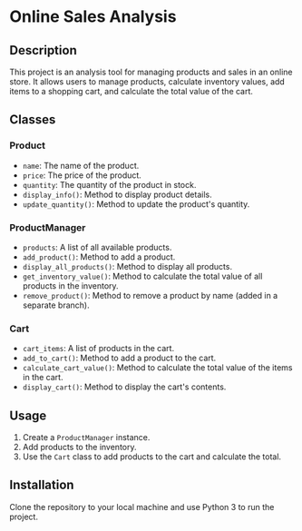 # Online Sales Analysis

## Description
This project is an analysis tool for managing products and sales in an online store. It allows users to manage products, calculate inventory values, add items to a shopping cart, and calculate the total value of the cart.

## Classes

### Product
- `name`: The name of the product.
- `price`: The price of the product.
- `quantity`: The quantity of the product in stock.
- `display_info()`: Method to display product details.
- `update_quantity()`: Method to update the product's quantity.

### ProductManager
- `products`: A list of all available products.
- `add_product()`: Method to add a product.
- `display_all_products()`: Method to display all products.
- `get_inventory_value()`: Method to calculate the total value of all products in the inventory.
- `remove_product()`: Method to remove a product by name (added in a separate branch).

### Cart
- `cart_items`: A list of products in the cart.
- `add_to_cart()`: Method to add a product to the cart.
- `calculate_cart_value()`: Method to calculate the total value of the items in the cart.
- `display_cart()`: Method to display the cart's contents.

## Usage
1. Create a `ProductManager` instance.
2. Add products to the inventory.
3. Use the `Cart` class to add products to the cart and calculate the total.

## Installation
Clone the repository to your local machine and use Python 3 to run the project.

